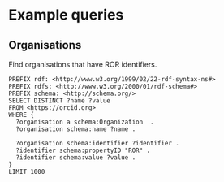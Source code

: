 # Example queries

## Organisations

Find organisations that have ROR identifiers.

```
PREFIX rdf: <http://www.w3.org/1999/02/22-rdf-syntax-ns#>
PREFIX rdfs: <http://www.w3.org/2000/01/rdf-schema#>
PREFIX schema: <http://schema.org/>
SELECT DISTINCT ?name ?value 
FROM <https://orcid.org>
WHERE {
  ?organisation a schema:Organization  .
  ?organisation schema:name ?name .
  
  ?organisation schema:identifier ?identifier .
  ?identifier schema:propertyID "ROR" .
  ?identifier schema:value ?value .
} 
LIMIT 1000
```
